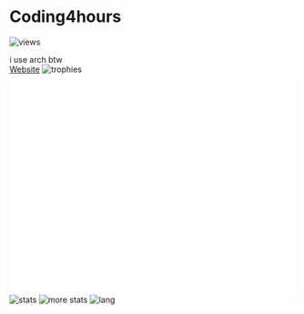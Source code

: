 <!--# HORRAY MY GITHUB ACTIONS ARE BACK!!!! 8/24/2024 9:55 AM PST-->
# Coding4hours

![views](https://komarev.com/ghpvc/?username=Coding4Hours)

i use arch btw
<br/>
[Website](https://coding4hours.is-a.dev)
![trophies](https://github-profile-trophy.vercel.app/?username=coding4hours&no-frame=true&row=1&&margin-w=20&no-bg=true)
![metrics](/github-metrics.svg)
![stats](https://github-readme-stats.vercel.app/api?username=Coding4hours&show_icons=true&hide_border=false&show_owner=true&theme=rose_pine)
![more stats](https://github-readme-streak-stats.herokuapp.com/?user=Coding4hours&theme=rose_pine&hide_border=true)
![lang](https://github-readme-stats.vercel.app/api/top-langs/?username=Coding4Hours&layout=compact&hide_border=true&theme=rose_pine)
